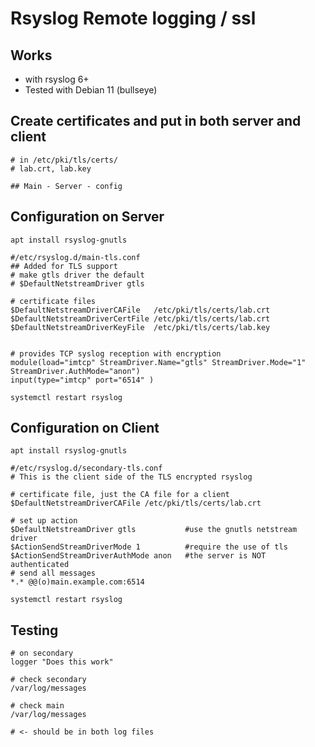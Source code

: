 # Rsyslog Remote logging / ssl 

## Works 

  * with rsyslog 6+ 
  * Tested with Debian 11 (bullseye) 

## Create certificates and put in both server and client 

```
# in /etc/pki/tls/certs/
# lab.crt, lab.key

## Main - Server - config 
```

## Configuration on Server 

```
apt install rsyslog-gnutls 

```

```
#/etc/rsyslog.d/main-tls.conf 
## Added for TLS support
# make gtls driver the default
# $DefaultNetstreamDriver gtls

# certificate files
$DefaultNetstreamDriverCAFile   /etc/pki/tls/certs/lab.crt
$DefaultNetstreamDriverCertFile /etc/pki/tls/certs/lab.crt
$DefaultNetstreamDriverKeyFile  /etc/pki/tls/certs/lab.key


# provides TCP syslog reception with encryption
module(load="imtcp" StreamDriver.Name="gtls" StreamDriver.Mode="1" StreamDriver.AuthMode="anon")
input(type="imtcp" port="6514" )
```

```
systemctl restart rsyslog 
```

## Configuration on Client 

```
apt install rsyslog-gnutls 

```

```
#/etc/rsyslog.d/secondary-tls.conf 
# This is the client side of the TLS encrypted rsyslog 

# certificate file, just the CA file for a client
$DefaultNetstreamDriverCAFile /etc/pki/tls/certs/lab.crt 

# set up action 
$DefaultNetstreamDriver gtls           #use the gnutls netstream driver 
$ActionSendStreamDriverMode 1          #require the use of tls
$ActionSendStreamDriverAuthMode anon   #the server is NOT authenticated
# send all messages 
*.* @@(o)main.example.com:6514  

```


```
systemctl restart rsyslog 
```

## Testing 

```
# on secondary
logger "Does this work" 

# check secondary 
/var/log/messages 

# check main 
/var/log/messages 

# <- should be in both log files 
```
